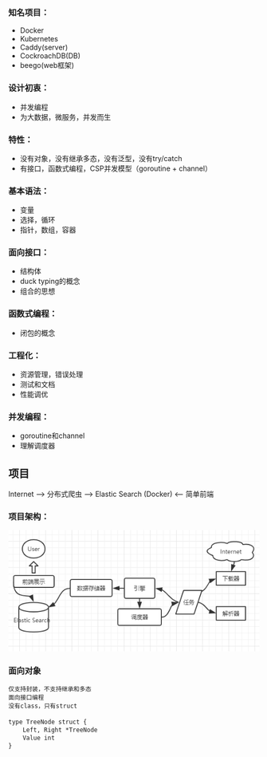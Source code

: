 

### 知名项目：
- Docker
- Kubernetes
- Caddy(server)
- CockroachDB(DB)
- beego(web框架)

### 设计初衷：
- 并发编程
- 为大数据，微服务，并发而生

### 特性：
- 没有对象，没有继承多态，没有泛型，没有try/catch
- 有接口，函数式编程，CSP并发模型（goroutine + channel）

### 基本语法：
- 变量
- 选择，循环
- 指针，数组，容器

### 面向接口：
- 结构体
- duck typing的概念
- 组合的思想

### 函数式编程：
- 闭包的概念

### 工程化：
- 资源管理，错误处理
- 测试和文档
- 性能调优

### 并发编程：
- goroutine和channel
- 理解调度器

## 项目
Internet --> 分布式爬虫 --> Elastic Search (Docker) <-- 简单前端

### 项目架构：
![项目架构](./image/crawl1.png)

### 面向对象
```text
仅支持封装，不支持继承和多态
面向接口编程
没有class，只有struct

type TreeNode struct {
    Left, Right *TreeNode
    Value int
}
```









